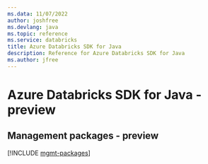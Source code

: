 ```yaml
---
ms.data: 11/07/2022
author: joshfree
ms.devlang: java
ms.topic: reference
ms.service: databricks
title: Azure Databricks SDK for Java
description: Reference for Azure Databricks SDK for Java
ms.author: jfree
---
```

# Azure Databricks SDK for Java - preview

## Management packages - preview
[!INCLUDE [mgmt-packages](databricks-mgmt-index.md)]